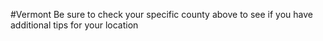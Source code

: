#Vermont
 Be sure to check your specific county above to see if you have additional tips for your location